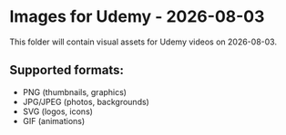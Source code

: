 # Images for Udemy - 2026-08-03

This folder will contain visual assets for Udemy videos on 2026-08-03.

## Supported formats:
- PNG (thumbnails, graphics)
- JPG/JPEG (photos, backgrounds)
- SVG (logos, icons)
- GIF (animations)

